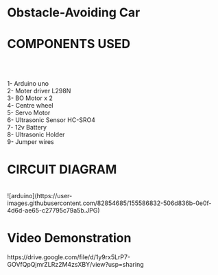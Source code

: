 # Obstacle-Avoiding Car

<h1>COMPONENTS USED</h1><br><br>

1- Arduino uno <br>
2- Moter driver L298N <br>
3- BO Motor x 2 <br>
4- Centre wheel <br>
5- Servo Motor <br>
6- Ultrasonic Sensor HC-SRO4 <br>
7- 12v Battery  <br>
8- Ultrasonic Holder <br>
9- Jumper wires <br>

<h1>CIRCUIT DIAGRAM</h1>
<br>
![arduino](https://user-images.githubusercontent.com/82854685/155586832-506d836b-0e0f-4d6d-ae65-c27795c79a5b.JPG)
<br>
<h1> Video Demonstration</h1>
https://drive.google.com/file/d/1y9rx5LrP7-GOVfQpQjmrZLRz2M4zsXBY/view?usp=sharing 

